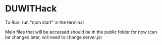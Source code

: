 # DUWITHack

To Run:
run "npm start" in the terminal

Main files that will be accessed should be in the public folder for now (can be changed later, will need to change server.js)
